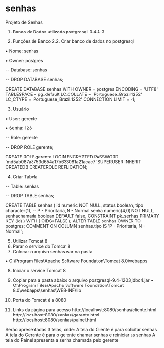 # senhas
Projeto de Senhas

1.	Banco de Dados utilizado
postgresql-9.4.4-3

2.	Funções de Banco
2.2.	 Criar banco de dados no postgresql

•	Nome: senhas

•	Owner: postgres

-- Database: senhas

-- DROP DATABASE senhas;

CREATE DATABASE senhas
  WITH OWNER = postgres
       ENCODING = 'UTF8'
       TABLESPACE = pg_default
       LC_COLLATE = 'Portuguese_Brazil.1252'
       LC_CTYPE = 'Portuguese_Brazil.1252'
       CONNECTION LIMIT = -1;

3.	Usuário

•	User: gerente

•	Senha: 123

-- Role: gerente

-- DROP ROLE gerente;

CREATE ROLE gerente LOGIN
  ENCRYPTED PASSWORD 'md5ab087a8753d654a17b633081a21acac7'
  SUPERUSER INHERIT CREATEDB CREATEROLE REPLICATION;


4.	Criar Tabela

-- Table: senhas

-- DROP TABLE senhas;

CREATE TABLE senhas
(
  id numeric NOT NULL,
  status boolean,
  tipo character(1), -- P - Prioritaria, N - Normal
  senha numeric(4,0) NOT NULL,
  senhachamada boolean DEFAULT false,
  CONSTRAINT pk_senhas PRIMARY KEY (id)
)
WITH (
  OIDS=FALSE
);
ALTER TABLE senhas
  OWNER TO postgres;
COMMENT ON COLUMN senhas.tipo IS 'P - Prioritaria, N - Normal';

5.	Utilizar Tomcat 8
6.	Parar o service do Tomcat 8
7.	Colocar o arquivo senhas.war na pasta 

•	C:\Program Files\Apache Software Foundation\Tomcat 8.0\webapps

8.	Iniciar o service Tomcat 8
9.	Copiar para a pasta abaixo o arquivo postgresql-9.4-1203.jdbc4.jar
•	C:\Program Files\Apache Software Foundation\Tomcat 8.0\webapps\senhas\WEB-INF\lib

10.	Porta do Tomcat é a 8080
11.	Links da página para acesso
http://localhost:8080/senhas/cliente.html
http://localhost:8080/senhas/gerente.html
http://localhost:8080/senhas/painel.html

Serão apresentadas 3 telas, onde:
A tela do Cliente é para solicitar senhas
A tela do Gerente é para o gerente chamar senhas e reiniciar as senhas
A tela do Painel apresenta a senha chamada pelo gerente

